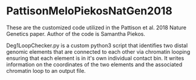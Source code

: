 # PattisonMeloPiekosNatGen2018
These are the customized code utilized in the Pattison et al. 2018 Nature Genetics paper. Author of the code is Samantha Piekos.

Deg1LoopChecker.py is a custom python3 script that identifies two distal genomic elements that are connected to each other via chromatin looping ensuring that each element is in it's own individual contact bin. It writes information on the coordinates of the two elements and the associated chromatin loop to an output file.
